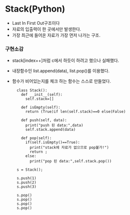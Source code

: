 # Stack(Python)
- Last In First Out구조이다
- 자료의 입출력이 한 곳에서만 발생한다.
- 가장 최근에 들어온 자료가 가장 먼저 나가는 구조.

### 구현소감
- stack[index++]처럼 c에서 하듯이 하려고 했으나 실패했다.
- 내장함수인 list.append(data), list.pop()를 이용했다.
- 함수가 비어있는지를 체크 하는 함수는 스스로 만들었다.

        class Stack():
          def __init__(self):
            self.stack=[]

          def isEmpty(self):
            return (True)if len(self.stack)==0 else(False)

          def push(self, data):
            print("push 된 data:",data)
            self.stack.append(data)

          def pop(self):
            if(self.isEmpty()==True):
              print("stack에 자료가 없으므로 pop불가!")
              return ;
            else:
              print("pop 된 data:",self.stack.pop())

        s = Stack();

        s.push(1)
        s.push(2)
        s.push(3)

        s.pop()
        s.pop()
        s.pop()
        s.pop()
